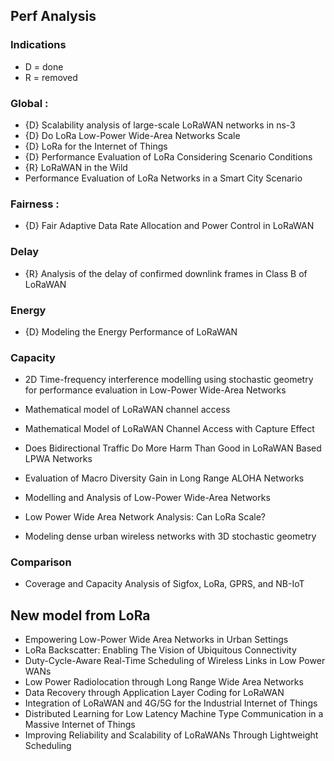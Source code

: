 ## Perf Analysis

### Indications
- D = done
- R = removed

### Global :
- {D} Scalability analysis of large-scale LoRaWAN networks in ns-3
- {D} Do LoRa Low-Power Wide-Area Networks Scale
- {D} LoRa for the Internet of Things
- {D} Performance Evaluation of LoRa Considering Scenario Conditions
- {R} LoRaWAN in the Wild
- Performance Evaluation of LoRa Networks in a Smart City Scenario

### Fairness :
- {D} Fair Adaptive Data Rate Allocation and Power Control in LoRaWAN

### Delay
- {R} Analysis of the delay of confirmed downlink frames in Class B of LoRaWAN

### Energy
- {D} Modeling the Energy Performance of LoRaWAN

### Capacity
- 2D Time-frequency interference modelling using stochastic geometry for performance evaluation in Low-Power Wide-Area Networks
- Mathematical model of LoRaWAN channel access
- Mathematical Model of LoRaWAN Channel Access with Capture Effect
- Does Bidirectional Traffic Do More Harm Than Good in LoRaWAN Based LPWA Networks

- Evaluation of Macro Diversity Gain in Long Range ALOHA Networks
- Modelling and Analysis of Low-Power Wide-Area Networks
- Low Power Wide Area Network Analysis: Can LoRa Scale?
- Modeling dense urban wireless networks with 3D stochastic geometry

### Comparison
- Coverage and Capacity Analysis of Sigfox, LoRa, GPRS, and NB-IoT

## New model from LoRa
- Empowering Low-Power Wide Area Networks in Urban Settings
- LoRa Backscatter: Enabling The Vision of Ubiquitous Connectivity
- Duty-Cycle-Aware Real-Time Scheduling of Wireless Links in Low Power WANs
- Low Power Radiolocation through Long Range Wide Area Networks
- Data Recovery through Application Layer Coding for LoRaWAN
- Integration of LoRaWAN and 4G/5G for the Industrial Internet of Things
- Distributed Learning for Low Latency Machine Type Communication in a Massive Internet of Things
- Improving Reliability and Scalability of LoRaWANs Through Lightweight Scheduling
